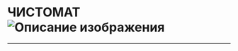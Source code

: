 # ЧИСТОМАТ ![Описание изображения]([https://nti2035.ru/markets/img/HomeNet.svg](https://github.com/esthete014/chistomat/blob/c2c3cd3be83eafd8d2d22c000d1cfeabee93faa5/img/%D1%87%D0%B8%D1%81%D1%82%D0%BE%D0%BC%D0%B0%D1%82100x100.png))
-----
